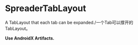 # SpreaderTabLayout

A TabLayout that each tab can be expanded./一个Tab可以撑开的TabLayout。

**Use AndroidX Artifacts.**